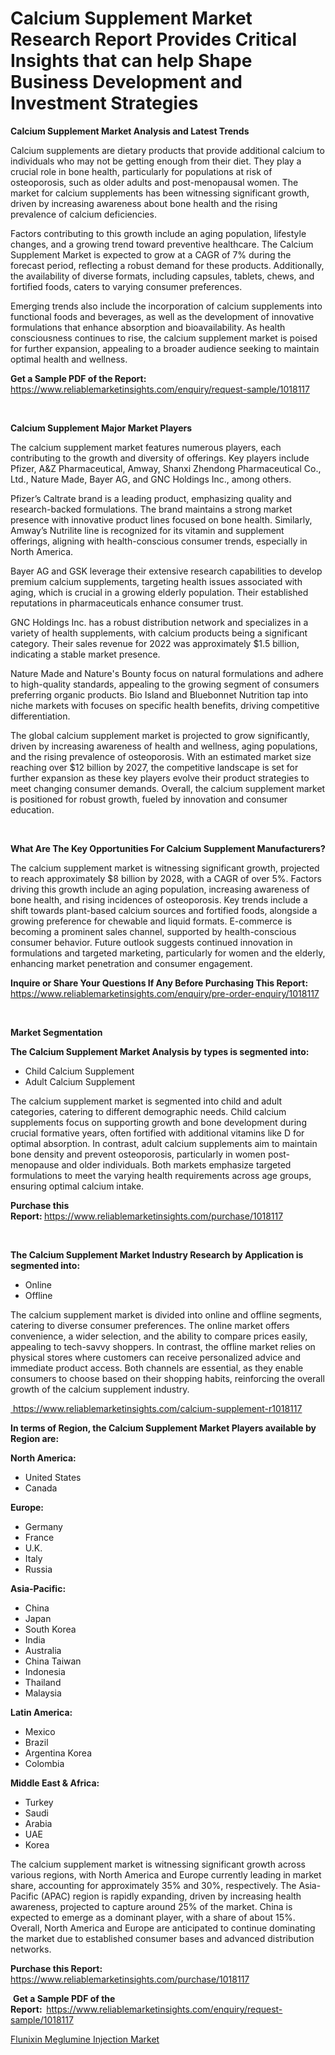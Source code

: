 <p><h1>Calcium Supplement Market Research Report Provides Critical Insights that can help Shape Business Development and Investment Strategies</h1></p><p><strong>Calcium Supplement Market Analysis and Latest Trends</strong></p>
<p><p>Calcium supplements are dietary products that provide additional calcium to individuals who may not be getting enough from their diet. They play a crucial role in bone health, particularly for populations at risk of osteoporosis, such as older adults and post-menopausal women. The market for calcium supplements has been witnessing significant growth, driven by increasing awareness about bone health and the rising prevalence of calcium deficiencies.</p><p>Factors contributing to this growth include an aging population, lifestyle changes, and a growing trend toward preventive healthcare. The Calcium Supplement Market is expected to grow at a CAGR of 7% during the forecast period, reflecting a robust demand for these products. Additionally, the availability of diverse formats, including capsules, tablets, chews, and fortified foods, caters to varying consumer preferences. </p><p>Emerging trends also include the incorporation of calcium supplements into functional foods and beverages, as well as the development of innovative formulations that enhance absorption and bioavailability. As health consciousness continues to rise, the calcium supplement market is poised for further expansion, appealing to a broader audience seeking to maintain optimal health and wellness.</p></p>
<p><strong>Get a Sample PDF of the Report:&nbsp;</strong> <a href="https://www.reliablemarketinsights.com/enquiry/request-sample/1018117?utm_campaign=2667&utm_medium=2&utm_source=Github&utm_content=ia&utm_term=08032025&utm_id=calcium-supplement">https://www.reliablemarketinsights.com/enquiry/request-sample/1018117</a></p>
<p>&nbsp;</p>
<p><strong>Calcium Supplement Major Market Players</strong></p>
<p><p>The calcium supplement market features numerous players, each contributing to the growth and diversity of offerings. Key players include Pfizer, A&Z Pharmaceutical, Amway, Shanxi Zhendong Pharmaceutical Co., Ltd., Nature Made, Bayer AG, and GNC Holdings Inc., among others. </p><p>Pfizer’s Caltrate brand is a leading product, emphasizing quality and research-backed formulations. The brand maintains a strong market presence with innovative product lines focused on bone health. Similarly, Amway’s Nutrilite line is recognized for its vitamin and supplement offerings, aligning with health-conscious consumer trends, especially in North America.</p><p>Bayer AG and GSK leverage their extensive research capabilities to develop premium calcium supplements, targeting health issues associated with aging, which is crucial in a growing elderly population. Their established reputations in pharmaceuticals enhance consumer trust.</p><p>GNC Holdings Inc. has a robust distribution network and specializes in a variety of health supplements, with calcium products being a significant category. Their sales revenue for 2022 was approximately $1.5 billion, indicating a stable market presence.</p><p>Nature Made and Nature's Bounty focus on natural formulations and adhere to high-quality standards, appealing to the growing segment of consumers preferring organic products. Bio Island and Bluebonnet Nutrition tap into niche markets with focuses on specific health benefits, driving competitive differentiation.</p><p>The global calcium supplement market is projected to grow significantly, driven by increasing awareness of health and wellness, aging populations, and the rising prevalence of osteoporosis. With an estimated market size reaching over $12 billion by 2027, the competitive landscape is set for further expansion as these key players evolve their product strategies to meet changing consumer demands. Overall, the calcium supplement market is positioned for robust growth, fueled by innovation and consumer education.</p></p>
<p>&nbsp;</p>
<p><strong>What Are The Key Opportunities For Calcium Supplement Manufacturers?</strong></p>
<p><p>The calcium supplement market is witnessing significant growth, projected to reach approximately $8 billion by 2028, with a CAGR of over 5%. Factors driving this growth include an aging population, increasing awareness of bone health, and rising incidences of osteoporosis. Key trends include a shift towards plant-based calcium sources and fortified foods, alongside a growing preference for chewable and liquid formats. E-commerce is becoming a prominent sales channel, supported by health-conscious consumer behavior. Future outlook suggests continued innovation in formulations and targeted marketing, particularly for women and the elderly, enhancing market penetration and consumer engagement.</p></p>
<p><strong>Inquire or Share Your Questions If Any Before Purchasing This Report:</strong> <a href="https://www.reliablemarketinsights.com/enquiry/pre-order-enquiry/1018117?utm_campaign=2667&utm_medium=2&utm_source=Github&utm_content=ia&utm_term=08032025&utm_id=calcium-supplement">https://www.reliablemarketinsights.com/enquiry/pre-order-enquiry/1018117</a></p>
<p>&nbsp;</p>
<p><strong>Market Segmentation</strong></p>
<p><strong>The Calcium Supplement Market Analysis by types is segmented into:</strong></p>
<p><ul><li>Child Calcium Supplement</li><li>Adult Calcium Supplement</li></ul></p>
<p><p>The calcium supplement market is segmented into child and adult categories, catering to different demographic needs. Child calcium supplements focus on supporting growth and bone development during crucial formative years, often fortified with additional vitamins like D for optimal absorption. In contrast, adult calcium supplements aim to maintain bone density and prevent osteoporosis, particularly in women post-menopause and older individuals. Both markets emphasize targeted formulations to meet the varying health requirements across age groups, ensuring optimal calcium intake.</p></p>
<p><strong>Purchase this Report:&nbsp;</strong><a href="https://www.reliablemarketinsights.com/purchase/1018117?utm_campaign=2667&utm_medium=2&utm_source=Github&utm_content=ia&utm_term=08032025&utm_id=calcium-supplement">https://www.reliablemarketinsights.com/purchase/1018117</a></p>
<p>&nbsp;</p>
<p><strong>The Calcium Supplement Market Industry Research by Application is segmented into:</strong></p>
<p><ul><li>Online</li><li>Offline</li></ul></p>
<p><p>The calcium supplement market is divided into online and offline segments, catering to diverse consumer preferences. The online market offers convenience, a wider selection, and the ability to compare prices easily, appealing to tech-savvy shoppers. In contrast, the offline market relies on physical stores where customers can receive personalized advice and immediate product access. Both channels are essential, as they enable consumers to choose based on their shopping habits, reinforcing the overall growth of the calcium supplement industry.</p></p>
<p><a href="https://www.reliablemarketinsights.com/calcium-supplement-r1018117?utm_campaign=2667&utm_medium=2&utm_source=Github&utm_content=ia&utm_term=08032025&utm_id=calcium-supplement">&nbsp;https://www.reliablemarketinsights.com/calcium-supplement-r1018117</a></p>
<p><strong>In terms of Region, the Calcium Supplement Market Players available by Region are:</strong></p>
<p>
    <p> <strong> North America: </strong>
        <ul>
            <li>United States</li>
            <li>Canada</li>
        </ul>
        </p> 
    <p> <strong> Europe: </strong>
        <ul>
            <li>Germany</li>
            <li>France</li>
            <li>U.K.</li>
            <li>Italy</li>
            <li>Russia</li>
        </ul>
        </p> 
    <p> <strong> Asia-Pacific: </strong>
        <ul>
            <li>China</li>
            <li>Japan</li>
            <li>South Korea</li>
            <li>India</li>
            <li>Australia</li>
            <li>China Taiwan</li>
            <li>Indonesia</li>
            <li>Thailand</li>
            <li>Malaysia</li>
        </ul>
        </p> 
    <p> <strong> Latin America: </strong>
        <ul>
            <li>Mexico</li>
            <li>Brazil</li>
            <li>Argentina Korea</li>
            <li>Colombia</li>
        </ul>
        </p> 
    <p> <strong> Middle East & Africa: </strong>
        <ul>
            <li>Turkey</li>
            <li>Saudi</li>
            <li>Arabia</li>
            <li>UAE</li>
            <li>Korea</li>
        </ul>
    </p>
    </p>
<p><p>The calcium supplement market is witnessing significant growth across various regions, with North America and Europe currently leading in market share, accounting for approximately 35% and 30%, respectively. The Asia-Pacific (APAC) region is rapidly expanding, driven by increasing health awareness, projected to capture around 25% of the market. China is expected to emerge as a dominant player, with a share of about 15%. Overall, North America and Europe are anticipated to continue dominating the market due to established consumer bases and advanced distribution networks.</p></p>
<p><strong>Purchase this Report: </strong><a href="https://www.reliablemarketinsights.com/purchase/1018117?utm_campaign=2667&utm_medium=2&utm_source=Github&utm_content=ia&utm_term=08032025&utm_id=calcium-supplement">https://www.reliablemarketinsights.com/purchase/1018117</a></p>
<p>&nbsp;<strong>Get a Sample PDF of the Report:&nbsp;&nbsp;</strong><a href="https://www.reliablemarketinsights.com/enquiry/request-sample/1018117?utm_campaign=2667&utm_medium=2&utm_source=Github&utm_content=ia&utm_term=08032025&utm_id=calcium-supplement">https://www.reliablemarketinsights.com/enquiry/request-sample/1018117</a></p>
<p><strong></strong></p>
<p><p><a href="https://github.com/shirleenfraker87/Market-Research-Report-List-1/blob/main/flunixin-meglumine-injection-market.md?utm_campaign=2667&utm_medium=2&utm_source=Github&utm_content=ia&utm_term=08032025&utm_id=calcium-supplement">Flunixin Meglumine Injection Market</a></p></p>